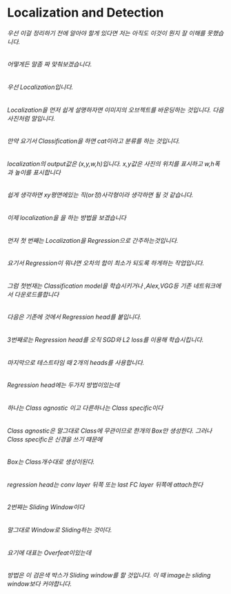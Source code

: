 # Localization and Detection

###### 우선 이걸 정리하기 전에 알아야 할게 있다면 저는 아직도 이것이 뭔지 잘 이해를 못했습니다.
###### 어떻게든 말좀 짜 맞춰보겠습니다.

###### 우선 Localization입니다.  
###### Localization을 먼저 쉽게 설명하자면 이미지의 오브젝트를 바운딩하는 것입니다. 다음 사진처럼 말입니다.
###### 만약 요기서 Classification을 하면 cat이라고 분류를 하는 것입니다. 
###### localization의 output값은 (x,y,w,h)입니다. x,y값은 사진의 위치를 표시하고 w,h폭과 높이를 표시합니다
###### 쉽게 생각하면 xy평면에있는 직(or정)사각형이라 생각하면 될 것 같습니다.
###### 이제 localization을 을 하는 방법을 보겠습니다
###### 먼저 첫 번째는 Localization을 Regression으로 간주하는것입니다.
###### 요기서 Regression이 뭐냐면 오차의 합이 최소가 되도록 하게하는 작업입니다.
###### 그럼 첫번재는 Classification model을 학습시키거나 ,Alex,VGG등 기존 네트워크에서 다운로드를합니다
###### 다음은 기존에 것에서 Regression head를 붙입니다.
###### 3번째로는 Regression head를 오직 SGD와 L2 loss를 이용해 학습시킵니다.
###### 마지막으로 테스트타임 때 2개의 heads를 사용합니다.
###### Regression head에는 두가지 방법이있는데
###### 하나는 Class agnostic 이고 다른하나는 Class specific이다
###### Class agnostic은 말그대로 Class에 무관이므로 한개의 Box만 생성한다. 그러나 Class specific은 신경을 쓰기 떄문에
###### Box는 Class개수대로 생성이된다.
###### regression head는 conv layer 뒤쪽 또는 last FC layer 뒤쪽에 attach한다
###### 2번쨔는 Sliding Window이다
###### 말그대로 Window로 Sliding하는 것이다.
###### 요기에 대표는 Overfeat이있는데
###### 방법은 이 검은색 박스가 Sliding window를 할 것입니다. 이 때 image는 sliding window보다 커야합니다.
###### 
###### 
###### 
###### 
###### 
###### 
